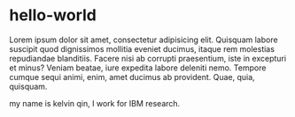 hello-world
===========

Lorem ipsum dolor sit amet, consectetur adipisicing elit. Quisquam labore suscipit quod dignissimos mollitia eveniet ducimus, itaque rem molestias repudiandae blanditiis. Facere nisi ab corrupti praesentium, iste in excepturi et minus? Veniam beatae, iure expedita labore deleniti nemo. Tempore cumque sequi animi, enim, amet ducimus ab provident. Quae, quia, quisquam.

my name is kelvin qin, I work for IBM research.
